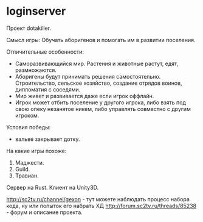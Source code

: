 # loginserver
Проект dotakiller.

Смысл игры:
Обучать аборигенов и помогать им в развитии поселения.

Отличительные особенности:
- Саморазвивающийся мир. Растения и животные растут, едят, размножаются.
- Аборигены будут принимать решения самостоятельно. Строительство, сельское хозяйство, создание отрядов воинов, дипломатия с соседями.
- Мир живет и развивается даже если игрок оффлайн.
- Игрок может отбить поселение у другого игрока, либо взять под свою опеку незанятое никем, либо управлять совместно с другим игроком.

Условия победы:
- вальве закрывает дотку.

На какие игры похоже:
1. Маджести.
2. Guild.
3. Травиан.

Сервер на Rust.
Клиент на Unity3D.


http://sc2tv.ru/channel/gexon - тут можете наблюдать процесс набора кода, ну или попыток его набрать ХД
http://forum.sc2tv.ru/threads/85238 - форум и описание проекта.
